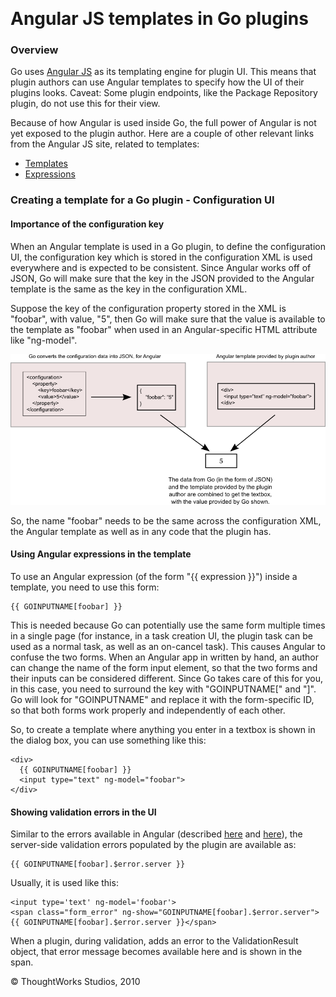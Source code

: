 
 

Angular JS templates in Go plugins
==================================

### Overview

Go uses [Angular JS](http://docs.angularjs.org/guide/templates) as its
templating engine for plugin UI. This means that plugin authors can use
Angular templates to specify how the UI of their plugins looks. Caveat:
Some plugin endpoints, like the Package Repository plugin, do not use
this for their view.

Because of how Angular is used inside Go, the full power of Angular is
not yet exposed to the plugin author. Here are a couple of other
relevant links from the Angular JS site, related to templates:

-   [Templates](http://docs.angularjs.org/tutorial/step_08)
-   [Expressions](http://docs.angularjs.org/guide/expression)

### Creating a template for a Go plugin - Configuration UI

#### Importance of the configuration key

When an Angular template is used in a Go plugin, to define the
configuration UI, the configuration key which is stored in the
configuration XML is used everywhere and is expected to be consistent.
Since Angular works off of JSON, Go will make sure that the key in the
JSON provided to the Angular template is the same as the key in the
configuration XML.

Suppose the key of the configuration property stored in the XML is
"foobar", with value, "5", then Go will make sure that the value is
available to the template as "foobar" when used in an Angular-specific
HTML attribute like "ng-model".

![](../resources/images/cruise/plugin_angular.png)

So, the name "foobar" needs to be the same across the configuration XML,
the Angular template as well as in any code that the plugin has.

#### Using Angular expressions in the template

To use an Angular expression (of the form "{{ expression }}") inside a
template, you need to use this form:

``` {.code}
{{ GOINPUTNAME[foobar] }}
```

This is needed because Go can potentially use the same form multiple
times in a single page (for instance, in a task creation UI, the plugin
task can be used as a normal task, as well as an on-cancel task). This
causes Angular to confuse the two forms. When an Angular app in written
by hand, an author can change the name of the form input element, so
that the two forms and their inputs can be considered different. Since
Go takes care of this for you, in this case, you need to surround the
key with "GOINPUTNAME[" and "]". Go will look for "GOINPUTNAME" and
replace it with the form-specific ID, so that both forms work properly
and independently of each other.

So, to create a template where anything you enter in a textbox is shown
in the dialog box, you can use something like this:

``` {.code}
<div>
  {{ GOINPUTNAME[foobar] }}
  <input type="text" ng-model="foobar">
</div>
```

#### Showing validation errors in the UI

Similar to the errors available in Angular (described
[here](http://docs.angularjs.org/api/ng/directive/input) and
[here](http://docs.angularjs.org/guide/forms)), the server-side
validation errors populated by the plugin are available as:

``` {.code}
{{ GOINPUTNAME[foobar].$error.server }}
```

Usually, it is used like this:

``` {.code}
<input type='text' ng-model='foobar'>
<span class="form_error" ng-show="GOINPUTNAME[foobar].$error.server">{{ GOINPUTNAME[foobar].$error.server }}</span>
```

When a plugin, during validation, adds an error to the ValidationResult
object, that error message becomes available here and is shown in the
span.





© ThoughtWorks Studios, 2010

